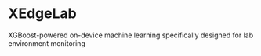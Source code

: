 # XEdgeLab
XGBoost-powered on-device machine learning specifically designed for lab environment monitoring
